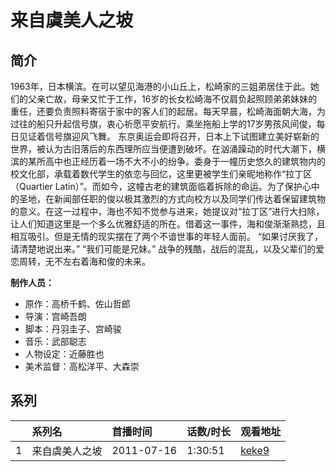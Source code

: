 # 来自虞美人之坡


## 简介

1963年，日本横滨。在可以望见海港的小山丘上，松崎家的三姐弟居住于此。她们的父亲亡故，母亲又忙于工作，16岁的长女松崎海不仅肩负起照顾弟弟妹妹的重任，还要负责照料寄宿于家中的客人们的起居。每天早晨，松崎海面朝大海，为过往的船只升起信号旗，衷心祈愿平安航行。乘坐拖船上学的17岁男孩风间俊，每日见证着信号旗迎风飞舞。
东京奥运会即将召开，日本上下试图建立美好崭新的世界，被认为古旧落后的东西理所应当便遭到破坏。在汹涌躁动的时代大潮下，横滨的某所高中也正经历着一场不大不小的纷争。委身于一幢历史悠久的建筑物内的校文化部，承载着数代学生的依恋与回忆，这里更被学生们亲昵地称作“拉丁区（Quartier Latin）”。而如今，这幢古老的建筑面临着拆除的命运。为了保护心中的圣地，在新闻部任职的俊以极其激烈的方式向校方以及同学们传达着保留建筑物的意义。在这一过程中，海也不知不觉参与进来，她提议对“拉丁区”进行大扫除，让人们知道这里是一个多么优雅舒适的所在。借着这一事件，海和俊渐渐熟捻，且相互吸引。但是无情的现实摆在了两个不谙世事的年轻人面前。
“如果讨厌我了，请清楚地说出来。”
“我们可能是兄妹。”
战争的残酷，战后的混乱，以及父辈们的爱恋周转，无不左右着海和俊的未来。

**制作人员：**
- 原作：高桥千鹤、佐山哲郎
- 导演：宫崎吾朗
- 脚本：丹羽圭子、宫崎骏
- 音乐：武部聪志
- 人物设定：近藤胜也
- 美术监督：高松洋平、大森崇



## 系列

|     | 系列名     | 首播时间       | 话数/时长   | 观看地址                                                    |
| :-- | :------ | :--------- | :------ | :------------------------------------------------------ |
| 1   | 来自虞美人之坡 | 2011-07-16 | 1:30:51 | [keke9](https://www.keke9.app/play/39920-4-369574.html) |



